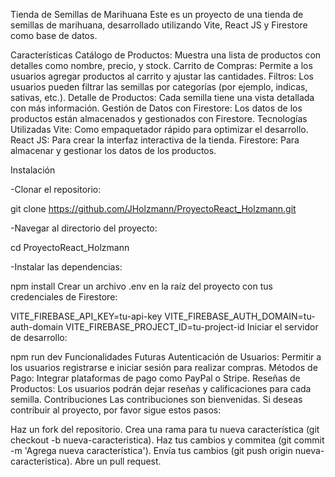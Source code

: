 Tienda de Semillas de Marihuana
Este es un proyecto de una tienda de semillas de marihuana, desarrollado utilizando Vite, React JS y Firestore como base de datos.

Características
Catálogo de Productos: Muestra una lista de productos con detalles como nombre, precio, y stock.
Carrito de Compras: Permite a los usuarios agregar productos al carrito y ajustar las cantidades.
Filtros: Los usuarios pueden filtrar las semillas por categorías (por ejemplo, indicas, sativas, etc.).
Detalle de Productos: Cada semilla tiene una vista detallada con más información.
Gestión de Datos con Firestore: Los datos de los productos están almacenados y gestionados con Firestore.
Tecnologías Utilizadas
Vite: Como empaquetador rápido para optimizar el desarrollo.
React JS: Para crear la interfaz interactiva de la tienda.
Firestore: Para almacenar y gestionar los datos de los productos.

Instalación

-Clonar el repositorio:

git clone https://github.com/JHolzmann/ProyectoReact_Holzmann.git

-Navegar al directorio del proyecto:

cd ProyectoReact_Holzmann

-Instalar las dependencias:

npm install
Crear un archivo .env en la raíz del proyecto con tus credenciales de Firestore:

VITE_FIREBASE_API_KEY=tu-api-key
VITE_FIREBASE_AUTH_DOMAIN=tu-auth-domain
VITE_FIREBASE_PROJECT_ID=tu-project-id
Iniciar el servidor de desarrollo:

npm run dev
Funcionalidades Futuras
Autenticación de Usuarios: Permitir a los usuarios registrarse e iniciar sesión para realizar compras.
Métodos de Pago: Integrar plataformas de pago como PayPal o Stripe.
Reseñas de Productos: Los usuarios podrán dejar reseñas y calificaciones para cada semilla.
Contribuciones
Las contribuciones son bienvenidas. Si deseas contribuir al proyecto, por favor sigue estos pasos:

Haz un fork del repositorio.
Crea una rama para tu nueva característica (git checkout -b nueva-caracteristica).
Haz tus cambios y commitea (git commit -m 'Agrega nueva característica').
Envía tus cambios (git push origin nueva-caracteristica).
Abre un pull request.
